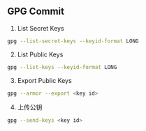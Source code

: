 ## GPG Commit

1. List Secret Keys

```bash
gpg --list-secret-keys --keyid-format LONG
```

2. List Public Keys

```bash
gpg --list-keys --keyid-format LONG
```

3. Export Public Keys

```bash
gpg --armor --export <key id>
```

4. 上传公钥

```bash
gpg --send-keys <key id>
```